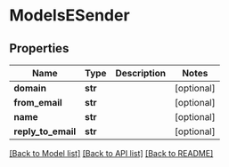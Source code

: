# ModelsESender

## Properties
Name | Type | Description | Notes
------------ | ------------- | ------------- | -------------
**domain** | **str** |  | [optional] 
**from_email** | **str** |  | [optional] 
**name** | **str** |  | [optional] 
**reply_to_email** | **str** |  | [optional] 

[[Back to Model list]](../README.md#documentation-for-models) [[Back to API list]](../README.md#documentation-for-api-endpoints) [[Back to README]](../README.md)


